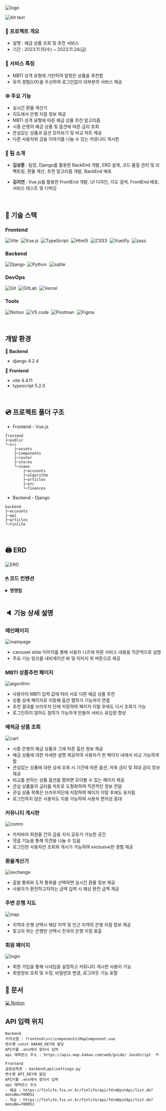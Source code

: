 ![logo](https://github.com/jiyeon2536/project-capybara/assets/125720796/f3ceadc1-6028-47bd-82d7-5de2d295fe87)

![Alt text](reward.jpg)

### 📓 프로젝트 개요
- 설명 : 예금 상품 조회 및 추천 서비스
- 기간 : 2023.11.15(수) ~ 2023.11.24(금)


### 🦝 서비스 특징

- MBTI 성격 유형에 기반하여 알맞은 상품을 추천함
- 유저 경험(UX)을 우선하여 로그인없이 대부분의 서비스 제공
 

### ⚙ 주요 기능

- 실시간 환율 계산기
- 지도에서 은행 지점 정보 제공
- MBTI 성격 유형에 따른 예금 상품 추천 알고리즘
- 시중 은행의 예금 상품 및 옵션에 따른 금리 조회
- 관심있는 상품과 옵션 모아보기 및 비교 차트 제공
- 다른 사용자와 금융 이야기를 나눌 수 있는 커뮤니티 게시판


### 🦾 팀 소개 
- **김상훈** : 팀장, Django를 활용한 BackEnd 개발, ERD 설계, 코드 품질 관리 및 리팩토링, 환율 계산, 추천 알고리즘 개발, BackEnd 배포

- **김지연** : Vue.js를 활용한 FrontEnd 개발, UI 디자인, 지도 검색, FrontEnd 배포, 서비스 테스트 및 디버깅

<br/>

## 🛒 기술 스택

### Frontend
![Vite](https://img.shields.io/badge/vite-646CFF?style=for-the-badge&logo=vite&logoColor=white)&nbsp;
![Vue.js](https://img.shields.io/badge/vue.js-4FC08D?style=for-the-badge&logo=vuedotjs&logoColor=white)&nbsp;
![TypeScript](https://img.shields.io/badge/TypeScript-3178C6?style=for-the-badge&logo=typescript&logoColor=white)&nbsp;
![Html5](https://img.shields.io/badge/html5-%23E34F26.svg?style=for-the-badge&logo=html5&logoColor=white)&nbsp;
![CSS3](https://img.shields.io/badge/css3-%231572B6.svg?style=for-the-badge&logo=css3&logoColor=white)&nbsp;
![Vuetify](https://img.shields.io/badge/Vuetify-1867C0?style=for-the-badge&logo=vuetify&logoColor=white)&nbsp;
![sass](https://img.shields.io/badge/Sass-CC6699?style=for-the-badge&logo=sass&logoColor=white)&nbsp;


### Backend
![Django](https://img.shields.io/badge/Django-092E20.svg?style=for-the-badge&logo=django&logoColor=white)&nbsp;
![Python](https://img.shields.io/badge/Python-3776AB.svg?style=for-the-badge&logo=python&logoColor=white)&nbsp;
![sqlite](https://img.shields.io/badge/SQLite-003B57?style=for-the-badge&logo=nodedotjs&logoColor=white)&nbsp;

### DevOps
![Git](https://img.shields.io/badge/Git-F05032?style=for-the-badge&logo=git&logoColor=white)&nbsp;
![GitLab](https://img.shields.io/badge/GitLab-FC6D26?style=for-the-badge&logo=gitlab&logoColor=white)&nbsp;
![Vercel](https://img.shields.io/badge/Vercel-000000?style=for-the-badge&logo=vercel&logoColor=white)&nbsp;

### Tools
![Notion](https://img.shields.io/badge/Notion-000000?style=for-the-badge&logo=Notion&logoColor=white)&nbsp;
![VS code](https://img.shields.io/badge/Visual%20Studio%20Code-007ACC?style=for-the-badge&logo=visualstudiocode&logoColor=white)&nbsp;
![Postman](https://img.shields.io/badge/Postman-FF6C37?style=for-the-badge&logo=postman&logoColor=white)&nbsp;
![Figma](https://img.shields.io/badge/Figma-F24E1E?style=for-the-badge&logo=figma&logoColor=white)&nbsp;


<br />

## 개발 환경

🔧 **Backend**
- django 4.2.4

🔧 **Frontend**
- vite 4.4.11
- typescript 5.2.0

<br/>

## 💿 프로젝트 폴더 구조

- Frontend - Vue.js
```
frontend
├─public
└─src
    ├─assets
    ├─components
    ├─router
    ├─stores
    └─views
        ├─accounts
        ├─algorithm
        ├─articles
        ├─etc
        └─finances
```
- Backend - Django
```
backend
├─accounts
├─api
├─articles
└─finlife
```

<br/>

## 🖨 ERD

![ERD](https://github.com/jiyeon2536/project-capybara/assets/125720796/d880338f-8121-4bdd-8603-9edf06903bbd)


### 🖱 코드 컨벤션

<details>
<summary><b>명명법</b></summary> 

- 프론트엔드
    - 변수명, 메서드명
        - `camelCase`
    - HTML 템플릿
        - `kebab-case`
    - CSS 클래스
        - 고유한 클래스명 부여하여 부모 컴포넌트 내의 속성 상속을 방지
    - 의미없는 변수명 사용 지양

- 백엔드
    - 클래스명
        - `PascalCase`
    - 함수명
        - `snake_case`
    - 의미없는 변수명 사용 지양
</details>

<br/>

## 🔈 기능 상세 설명
### 메인페이지
![mainpage](https://github.com/jiyeon2536/project-capybara/assets/125720796/ea3e09d4-d223-4b85-8acf-22ac6b6ad873)
- carousel slide 이미지를 통해 사용자 니즈에 따른 서비스 내용을 직관적으로 설명
- 주요 기능 링크를 내비게이션 바 및 이미지 위 버튼으로 제공
   
### MBTI 상품추천 페이지
![algorithm](https://github.com/jiyeon2536/project-capybara/assets/125720796/d345f3f5-5568-4ac6-a4ce-b6bc45cabad6)

- 사용자의 MBTI 입력 값에 따라 서로 다른 예금 상품 추천
- 상품 상세 페이지로 이동해 옵션 찜하기 기능까지 연결
- 추천 결과를 브라우저 단에 저장하여 페이지 이탈 후에도 다시 조회가 가능
- 로그인하지 않아도 참여가 가능하게 만들어 서비스 유입량 향상



### 예적금 상품 조회
![cart](https://github.com/jiyeon2536/project-capybara/assets/125720796/ed44cc99-1dc4-4de3-937a-449be3c18996)

- 시중 은행의 예금 상품과 그에 따른 옵션 정보 제공
- 예금 상품에 대한 자세한 설명 제공하여 사용자가 한 페이지 내에서 비교 가능하게 함
- 관심있는 상품에 대한 상세 조회 시 기간에 따른 옵션, 저축 금리 및 최대 금리 정보 제공
- 비교를 원하는 상품 옵션을 찜하면 모아볼 수 있는 페이지 제공
- 관심 상품들의 금리를 차트로 도형화하여 직관적인 정보 전달
- 관심 상품 목록은 브라우저단에 저장하여 페이지 이탈 후에도 유지됨
- 로그인하지 않은 사용자도 이용 가능하여 사용자 편의성 증대

### 커뮤니티 게시판
![comm](https://github.com/jiyeon2536/project-capybara/assets/125720796/452635ce-d77d-4aed-8bbb-63efe62095a5)
- 카피바라 회원들 간의 금융 지식 공유가 가능한 공간
- 댓글 기능을 통해 의견을 나눌 수 있음
- 로그인한 사용자만 조회와 게시가 가능하여 exclusive한 경험 제공
  
### 환율계산기
![exchange](https://github.com/jiyeon2536/project-capybara/assets/125720796/076f8f3c-d592-4da1-9c01-fd0037f621ee)

- 출발 통화와 도착 통화를 선택하면 실시간 환율 정보 제공
- 사용자가 환전하고자하는 금액 입력 시 예상 환전 금액 제공

### 주변 은행 지도
![map](https://github.com/jiyeon2536/project-capybara/assets/125720796/912d69e5-2f25-4518-a4e8-bd9aa81e7b5c)

- 지역과 은행 선택시 해당 지역 및 인근 지역의 은행 지점 정보 제공
- 찾고자 하는 은행만 선택시 전국의 은행 지점 표출

### 회원 페이지
![login](https://github.com/jiyeon2536/project-capybara/assets/125720796/7e5cf6ef-9c40-4551-9ed3-d04e333575c1)

- 회원 가입을 통해 닉네임을 설정하고 커뮤니티 게시판 사용이 가능
- 회원정보 조회 및 수정, 비밀번호 변경, 로그아웃 기능 포함


## 📃 문서
[💻 Notion](https://bustling-trade-bc8.notion.site/project-edee400fdbb84c5ebda96cba3ada5c77?pvs=4)


## API 입력 위치
```
Backend
카카오맵 : frontend\src\components\MapComponent.vue
변수명 const KAKAO_KEY에 할당
API키를 .env에서 찾아서 입력
api 레퍼런스 주소 : https://apis.map.kakao.com/web/guide/ JavaScript  키

Frontend
금융감독원 : backend\api\settings.py
변수명 API_KEY에 할당
API키를 .env에서 찾아서 입력
api 레퍼런스 주소
- 예금 : https://finlife.fss.or.kr/finlife/api/fdrmDpstApi/list.do?menuNo=700052
- 적금 : https://finlife.fss.or.kr/finlife/api/fdrmDpstApi/list.do?menuNo=700052
```
